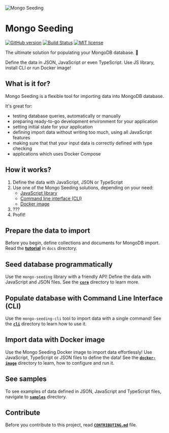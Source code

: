 ![Mongo Seeding](https://raw.githubusercontent.com/pkosiec/mongo-seeding/master/docs/assets/logo.png)

# Mongo Seeding

[![GitHub version](https://badge.fury.io/gh/pkosiec%2Fmongo-seeding.svg)](https://badge.fury.io/gh/pkosiec%2Fmongo-seeding) [![Build Status](https://travis-ci.org/pkosiec/mongo-seeding.svg?branch=master)](https://travis-ci.org/pkosiec/mongo-seeding) [![MIT license](https://img.shields.io/badge/License-MIT-blue.svg)](https://lbesson.mit-license.org/)

The ultimate solution for populating your MongoDB database. :rocket: 

Define the data in JSON, JavaScript or even TypeScript. Use JS library, install CLI or run Docker image!

## What is it for?

Mongo Seeding is a flexible tool for importing data into MongoDB database.

It's great for:
- testing database queries, automatically or manually
- preparing ready-to-go development environment for your application
- setting initial state for your application
- defining import data without writing too much, using all JavaScript features
- making sure that that your input data is correctly defined with type checking
- applications which uses Docker Compose

## How it works?

1. Define the data with JavaScript, JSON or TypeScript
1. Use one of the Mongo Seeding solutions, depending on your need: 
    - [JavaScript library](./core)
    - [Command line interface (CLI)](./cli)
    - [Docker image](./docker-image)
1. ???
1. Profit!

## Prepare the data to import

Before you begin, define collections and documents for MongoDB import. Read the **[tutorial](./docs/define-import-data.md)** in `docs` directory.

## Seed database programmatically

Use the `mongo-seeding` library with a friendly API! Define the data with JavaScript and JSON files. See the **[`core`](./core)** directory to learn more.

## Populate database with Command Line Interface (CLI)

Use the `mongo-seeding-cli` tool to import data with a single command! See the **[`cli`](./cli)** directory to learn how to use it.

## Import data with Docker image

Use the Mongo Seeding Docker image to import data effortlessly! Use JavaScript, TypeScript or JSON files to define the data! See the **[`docker-image`](./docker-image)** directory to learn, how to configure and run it.

## See samples

To see examples of data defined in JSON, JavaScript and TypeScript files, navigate to **[`samples`](./samples)** directory.

## Contribute

Before you contribute to this project, read **[`CONTRIBUTING.md`](./CONTRIBUTING.md)** file.
